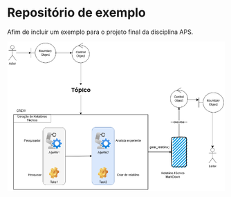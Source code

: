 # Repositório de exemplo
Afim de incluir um exemplo para o projeto final da disciplina APS.

![Imagem da documentação](https://raw.githubusercontent.com/lucas-althoff/Exemplo_Repo_APS/refs/heads/main/static/crew_pesquisa_futebol.png)
